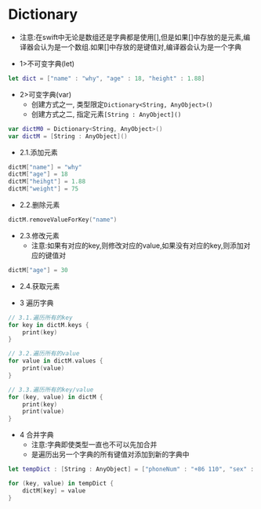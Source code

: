 # Dictionary

- 注意:在swift中无论是数组还是字典都是使用[],但是如果[]中存放的是元素,编译器会认为是一个数组.如果[]中存放的是键值对,编译器会认为是一个字典

- 1>不可变字典(let)

```swift
let dict = ["name" : "why", "age" : 18, "height" : 1.88]
```

- 2>可变字典(var)
    - 创建方式之一, 类型限定`Dictionary<String, AnyObject>()`
    - 创建方式之二, 指定元素`[String : AnyObject]()`
```swift
var dictM0 = Dictionary<String, AnyObject>()
var dictM = [String : AnyObject]()
```

- 2.1.添加元素

```swift
dictM["name"] = "why"
dictM["age"] = 18
dictM["heihgt"] = 1.88
dictM["weight"] = 75
```

- 2.2.删除元素

```swift
dictM.removeValueForKey("name")
```

- 2.3.修改元素
    - 注意:如果有对应的key,则修改对应的value,如果没有对应的key,则添加对应的键值对

```swift
dictM["age"] = 30
```
- 2.4.获取元素


- 3 遍历字典

```swift
// 3.1.遍历所有的key
for key in dictM.keys {
    print(key)
}

// 3.2.遍历所有的value
for value in dictM.values {
    print(value)
}

// 3.3.遍历所有的key/value
for (key, value) in dictM {
    print(key)
    print(value)
}

```

- 4 合并字典
    - 注意:字典即使类型一直也不可以先加合并
    - 是遍历出另一个字典的所有键值对添加到新的字典中
```swift
let tempDict : [String : AnyObject] = ["phoneNum" : "+86 110", "sex" : "男"]

for (key, value) in tempDict {
    dictM[key] = value
}
```

